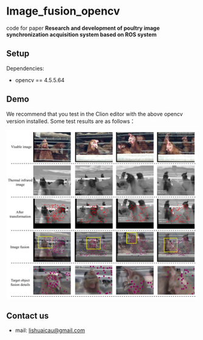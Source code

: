 # Image_fusion_opencv

code for paper **Research and development of poultry image synchronization acquisition system based on ROS system**

## Setup

Dependencies:

+ opencv == 4.5.5.64

## Demo

We recommend that you test in the Clion editor with the above opencv version installed. Some test results are as follows：

![1](https://github.com/lishuai-cau/Image_fusion_opencv/blob/master/result.jpg.jpg)

## Contact us

+ mail: lishuaicau@gmail.com
